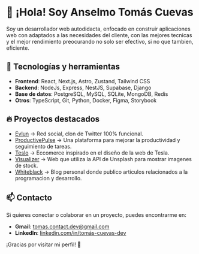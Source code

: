 # 👋 ¡Hola! Soy Anselmo Tomás Cuevas

Soy un desarrollador web autodidacta, enfocado en construir aplicaciones web con adaptados a las necesidades del cliente, con las mejores tecnicas y el mejor rendimiento preocurando no solo ser efectivo, si no que tambien, eficiente.

## 🚀 Tecnologías y herramientas

- **Frontend**: React, Next.js, Astro, Zustand, Tailwind CSS
- **Backend**: NodeJs, Express, NestJS, Supabase, Django
- **Base de datos**: PostgreSQL, MySQL,  SQLite, MongoDB, Redis
- **Otros**: TypeScript, Git, Python, Docker, Figma, Storybook

## 🔥 Proyectos destacados

- [Evlun](https://evlun.vercel.app/auth/login) → Red social, clon de Twitter 100% funcional.
- [ProductivePulse](https://chatgpt.com/c/67b85749-293c-8009-92ee-19164cf363d3#) → Una plataforma para mejorar la productividad y seguimiento de tareas.
- [Teslo](https://teslo-tc.vercel.app/category/men) → Eccomerce inspirado en el diseño de la web de Tesla.
- [Visualizer](https://visualizer-azure.vercel.app/) → Web que utiliza la API de Unsplash para mostrar imagenes de stock.
- [Whiteblack](https://whiteblack.vercel.app/) → Blog personal donde publico articulos relacionados a la programacion y desarrollo.

## 📫 Contacto

Si quieres conectar o colaborar en un proyecto, puedes encontrarme en:

- **Gmail**: tomas.contact.dev@gmail.com
- **LinkedIn**: [linkedin.com/in/tomás-cuevas-dev](https://linkedin.com/in/tomás-cuevas-dev)

¡Gracias por visitar mi perfil! 🚀
